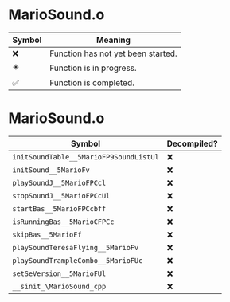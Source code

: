 # MarioSound.o
| Symbol | Meaning 
| ------------- | ------------- 
| :x: | Function has not yet been started. 
| :eight_pointed_black_star: | Function is in progress. 
| :white_check_mark: | Function is completed. 


# MarioSound.o
| Symbol | Decompiled? |
| ------------- | ------------- |
| `initSoundTable__5MarioFP9SoundListUl` | :x: |
| `initSound__5MarioFv` | :x: |
| `playSoundJ__5MarioFPCcl` | :x: |
| `stopSoundJ__5MarioFPCcUl` | :x: |
| `startBas__5MarioFPCcbff` | :x: |
| `isRunningBas__5MarioCFPCc` | :x: |
| `skipBas__5MarioFf` | :x: |
| `playSoundTeresaFlying__5MarioFv` | :x: |
| `playSoundTrampleCombo__5MarioFUc` | :x: |
| `setSeVersion__5MarioFUl` | :x: |
| `__sinit_\MarioSound_cpp` | :x: |
